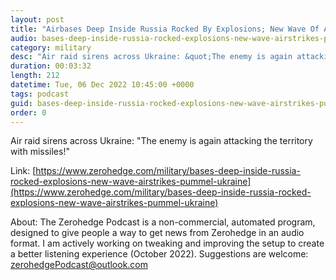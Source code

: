 ```yaml
---
layout: post
title: "Airbases Deep Inside Russia Rocked By Explosions; New Wave Of Airstrikes Pummel Ukraine"
audio: bases-deep-inside-russia-rocked-explosions-new-wave-airstrikes-pummel-ukraine-0
category: military
desc: "Air raid sirens across Ukraine: &quot;The enemy is again attacking the territory with missiles!&quot;"
duration: 00:03:32
length: 212
datetime: Tue, 06 Dec 2022 10:45:00 +0000
tags: podcast
guid: bases-deep-inside-russia-rocked-explosions-new-wave-airstrikes-pummel-ukraine-0
order: 0
---
```

Air raid sirens across Ukraine: &quot;The enemy is again attacking the territory with missiles!&quot;

Link: [https://www.zerohedge.com/military/bases-deep-inside-russia-rocked-explosions-new-wave-airstrikes-pummel-ukraine](https://www.zerohedge.com/military/bases-deep-inside-russia-rocked-explosions-new-wave-airstrikes-pummel-ukraine)

About: The Zerohedge Podcast is a non-commercial, automated program, designed to give people a way to get news from Zerohedge in an audio format.  I am actively working on tweaking and improving the setup to create a better listening experience (October 2022).  Suggestions are welcome: [zerohedgePodcast@outlook.com](mailto:zerohedgePodcast@outlook.com)